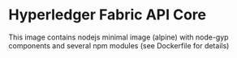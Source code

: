 
Hyperledger Fabric API Core
===========================

This image contains nodejs minimal image (alpine) with node-gyp components and several npm modules (see Dockerfile for details)